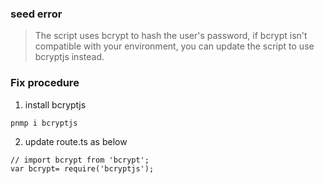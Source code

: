 ### seed error
> The script uses bcrypt to hash the user's password, if bcrypt isn't compatible with your environment, you can update the script to use bcryptjs instead.

### Fix procedure
1. install bcryptjs
```
pnmp i bcryptjs
```
2. update route.ts as below
```
// import bcrypt from 'bcrypt';
var bcrypt= require('bcryptjs');
```

